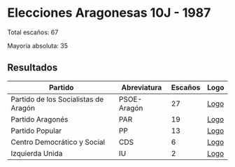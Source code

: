# Elecciones Aragonesas 10J - 1987

Total escaños: 67

Mayoría absoluta: 35

## Resultados

| Partido | Abreviatura | Escaños | Logo |
| - | - | - | - |
| Partido de los Socialistas de Aragón | PSOE-Aragón | 27 | [Logo](https://github.com/playzzz/Pactos/blob/master/Logos/PSOE.jpg?raw=true)
| Partido Aragonés | PAR | 19 | [Logo](https://github.com/playzzz/Pactos/blob/master/Logos/PAR.jpg?raw=true)
| Partido Popular | PP | 13 | [Logo](https://github.com/playzzz/Pactos/blob/master/Logos/PP.jpg?raw=true)
| Centro Democrático y Social | CDS | 6 | [Logo](https://github.com/playzzz/Pactos/blob/master/Logos/CDS.jpg?raw=true)
| Izquierda Unida | IU | 2 | [Logo](https://github.com/playzzz/Pactos/blob/master/Logos/IU.jpg?raw=true)
